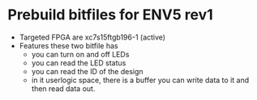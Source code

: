 # Prebuild bitfiles for ENV5 rev1

- Targeted FPGA are xc7s15ftgb196-1 (active)
- Features these two bitfile has
  - you can turn on and off LEDs
  - you can read the LED status
  - you can read the ID of the design
  - in it userlogic space, there is a buffer you can write data to it and then read data out. 